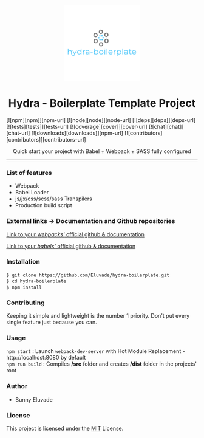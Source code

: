 <p align="center"><img src="./src/img/logo.png" /></p>

<h1 align="center"> Hydra - Boilerplate Template Project </h1>

[![npm][npm]][npm-url]
[![node][node]][node-url]
[![deps][deps]][deps-url]
[![tests][tests]][tests-url]
[![coverage][cover]][cover-url]
[![chat][chat]][chat-url]
[![downloads][downloads]][npm-url]
[![contributors][contributors]][contributors-url]

<p align="center">Quick start your project with Babel + Webpack + SASS fully configured</p>

<hr/>

<h3> List of features </h3>

<ul>
  <li>Webpack</li>
  <li>Babel Loader</li>
  <li>js/jx/css/scss/sass Transpilers</li>
  <li>Production build script</li>
</ul>

<h3> External links -> Documentation and Github repositories </h3>

<a href="https://github.com/webpack/webpack">Link to your *webpacks'* official github & documentation</a>

<a href="https://github.com/babel/babel">Link to your *babels'* official github & documentation</a>

<h3>Installation </h3>

```shell
$ git clone https://github.com/Eluvade/hydra-boilerplate.git
$ cd hydra-boilerplate
$ npm install
```
<h3>Contributing</h3>
Keeping it simple and lightweight is the number 1 priority. Don't put every single feature just because you can.

<h3> Usage </h3>

`npm start` : Launch `webpack-dev-server` with Hot Module Replacement - http://localhost:8080 by default<br />
`npm run build` : Compiles **/src** folder and creates **/dist** folder in the projects' root<br />

<h3>Author</h3>
<ul>
  <li>Bunny Eluvade</li>
</ul>

<h3>License</h3>

This project is licensed under the <a href="./LICENSE">MIT</a> License.

